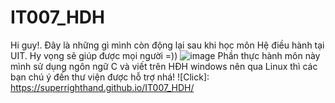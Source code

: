 # IT007_HDH
Hi guy!. Đây là những gì mình còn động lại sau khi học môn Hệ điều hành tại UIT. Hy vọng sẽ giúp được mọi người =))
![image](https://cdn.tgdd.vn/hoi-dap/804907/he-dieu-hanh-la-gi%20(3).jpg)
Phần thực hành môn này mình sử dụng ngôn ngữ C và viết trên HĐH windows nên qua Linux thì các bạn chú ý đến thư viện được hỗ trợ nhá!
![Click]: https://superrighthand.github.io/IT007_HDH/
